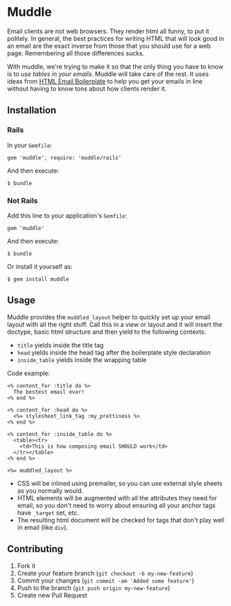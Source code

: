 # Muddle

Email clients are not web browsers. They render html all funny, to put it
politely. In general, the best practices for writing HTML that will look good
in an email are the exact inverse from those that you should use for a web
page. Remembering all those differences sucks.

With muddle, we're trying to make it so that the only thing you have to know is
to *use tables in your emails*. Muddle will take care of the rest. It uses
ideas from [HTML Email Boilerplate](http://htmlemailboilerplate.com/) to help
you get your emails in line without having to know tons about how clients
render it.

## Installation

### Rails

In your `Gemfile`:

    gem 'muddle', require: 'muddle/rails'

And then execute:

    $ bundle

### Not Rails

Add this line to your application's `Gemfile`:

    gem 'muddle'

And then execute:

    $ bundle

Or install it yourself as:

    $ gem install muddle

## Usage

Muddle provides the `muddled_layout` helper to quickly set up your email layout
with all the right stuff. Call this in a view or layout and it will insert the
doctype, basic html structure and then yield to the following contexts:

* `title` yields inside the title tag
* `head` yields inside the head tag after the boilerplate style declaration
* `inside_table` yields inside the wrapping table

Code example:

``` erb
<% content_for :title do %>
  The bestest email evar!
<% end %>

<% content_for :head do %>
  <%= stylesheet_link_tag :my_prettiness %>
<% end %>

<% content_for :inside_table do %>
  <table><tr>
    <td>This is how composing email SHOULD work</td>
  </tr></table>
<% end %>

<%= muddled_layout %>
```

* CSS will be inlined using premailer, so you can use external style sheets as
  you normally would.
* HTML elements will be augmented with all the attributes they need for email,
  so you don't need to worry about ensuring all your anchor tags have `_target`
  set, etc.
* The resulting html document will be checked for tags that don't play well in
  email (like `div`).

## Contributing

1. Fork it
2. Create your feature branch (`git checkout -b my-new-feature`)
3. Commit your changes (`git commit -am 'Added some feature'`)
4. Push to the branch (`git push origin my-new-feature`)
5. Create new Pull Request
